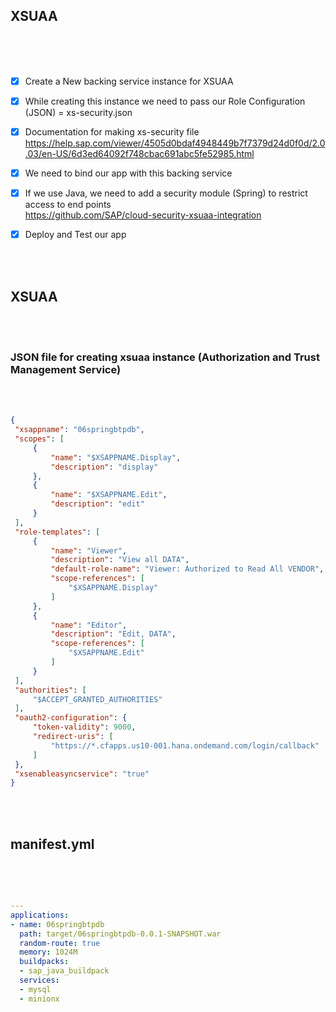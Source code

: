 ## XSUAA

</br>
</br>   
</br>   

- [x] Create a New backing service instance for XSUAA 
- [x] While creating this instance we need to pass our Role Configuration (JSON) = xs-security.json
- [x] Documentation for making xs-security file
</br> https://help.sap.com/viewer/4505d0bdaf4948449b7f7379d24d0f0d/2.0.03/en-US/6d3ed64092f748cbac691abc5fe52985.html

- [x] We need to bind our app with this backing service
- [x] If we use Java, we need to add a security module (Spring) to restrict access to end points
</br> https://github.com/SAP/cloud-security-xsuaa-integration
- [x] Deploy and Test our app


</br>   
</br>   

## XSUAA  

</br>   
</br>   

### JSON file for creating xsuaa instance (Authorization and Trust Management Service)

</br>   
</br>   
   
   ```json
{
    "xsappname": "06springbtpdb",
    "scopes": [
        {
            "name": "$XSAPPNAME.Display",
            "description": "display"
        },
        {
            "name": "$XSAPPNAME.Edit",
            "description": "edit"
        }
    ],
    "role-templates": [
        {
            "name": "Viewer",
            "description": "View all DATA",
            "default-role-name": "Viewer: Authorized to Read All VENDOR",
            "scope-references": [
                "$XSAPPNAME.Display"
            ]
        },
        {
            "name": "Editor",
            "description": "Edit, DATA",
            "scope-references": [
                "$XSAPPNAME.Edit"
            ]
        }
    ],
    "authorities": [
        "$ACCEPT_GRANTED_AUTHORITIES"
    ],
    "oauth2-configuration": {
        "token-validity": 9000,
        "redirect-uris": [
            "https://*.cfapps.us10-001.hana.ondemand.com/login/callback"
        ]
    },
    "xsenableasyncservice": "true"
}
   ```
   
</br>   
</br>      

## manifest.yml 

</br>   
</br>      

```yml

---
applications:
- name: 06springbtpdb
  path: target/06springbtpdb-0.0.1-SNAPSHOT.war
  random-route: true
  memory: 1024M
  buildpacks:
  - sap_java_buildpack
  services:
  - mysql
  - minionx      

```
